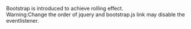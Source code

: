 Bootstrap is introduced to achieve rolling effect.
</br>
Warning:Change the order of jquery and bootstrap.js link may disable the eventlistener. 
